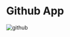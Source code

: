 # Github App
![github](https://user-images.githubusercontent.com/77985884/139130141-367fef24-311d-43af-87eb-7f0364fba54f.png)
